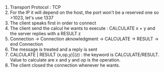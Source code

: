 1. Transport Protocol : TCP
2. For the IP it will depend on the host, the port won't be a reserved one so >1023, let's use 1337
3. The client speaks first in order to connect
4. The client send the calcul he wants to execute : CALCULATE x + y and the server replies with a RESULT z
5. Connection -> Connection aknowledgment -> CALCULATE -> RESULT -> end Connection
6. The message is treated and a reply is sent
7. CALCULATE | RESULT	(x,op,y)|(z) : the keyword is CALCULATE/RESULT. Value to calculate are x and y and op is the operation. 
8. The client closed the connection whenever he wants.
